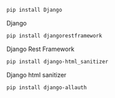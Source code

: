 ```bash
pip install Django
```
Django

```bash
pip install djangorestframework
```
Django Rest Framework

```bash
pip install django-html_sanitizer
```
Django html sanitizer

```bash
pip install django-allauth
```
